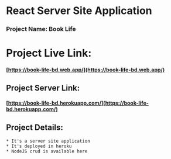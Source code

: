 # React Server Site Application

### Project Name:  Book Life

# Project Live Link:

   #### [https://book-life-bd.web.app/](https://book-life-bd.web.app/)

## Project Server Link:

   #### [https://book-life-bd.herokuapp.com/](https://book-life-bd.herokuapp.com/)

## Project Details:
    * It's a server site application
    * It's deployed in heroku
    * NodeJS crud is available here